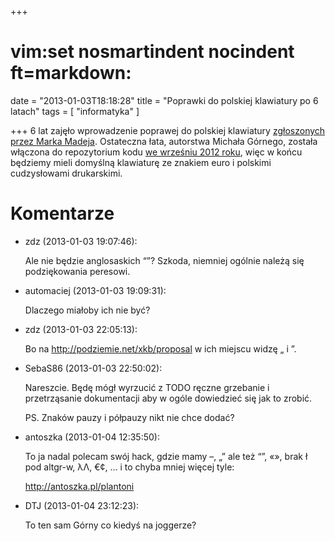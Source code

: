 +++
# vim:set nosmartindent nocindent ft=markdown:
date = "2013-01-03T18:18:28"
title = "Poprawki do polskiej klawiatury po 6 latach"
tags = [ "informatyka" ]

+++
6 lat zajęło wprowadzenie poprawej do polskiej klawiatury [zgłoszonych przez
Marka Madeja](https://bugs.freedesktop.org/show_bug.cgi?id=5981). Ostateczna
łata, autorstwa Michała Górnego, została włączona do repozytorium kodu [we
wrześniu 2012
roku](http://cgit.freedesktop.org/xkeyboard-config/commit/?id=714b53463acdbe1d73b9dc793c313622f2a255dd),
więc w końcu będziemy mieli domyślną klawiaturę ze znakiem euro i polskimi
cudzysłowami drukarskimi.

# Komentarze

* zdz (2013-01-03 19:07:46): <p>Ale nie będzie anglosaskich “”? Szkoda, niemniej
  ogólnie należą się podziękowania peresowi.</p>
* automaciej (2013-01-03 19:09:31): <p>Dlaczego miałoby ich nie być?</p>
* zdz (2013-01-03 22:05:13): <p>Bo na http://podziemie.net/xkb/proposal w ich
  miejscu widzę „ i ”.</p>
* SebaS86 (2013-01-03 22:50:02): <p>Nareszcie. Będę mógł wyrzucić z TODO ręczne
  grzebanie i przetrząsanie dokumentacji aby w ogóle dowiedzieć się jak to
  zrobić.</p>  <p>PS. Znaków pauzy i półpauzy nikt nie chce dodać?</p>
* antoszka (2013-01-04 12:35:50): <p>To ja nadal polecam swój hack, gdzie mamy
  –, „” ale też “”, «», brak ł pod altgr-w, λΛ, €¢, … i to chyba mniej więcej
  tyle:</p>    <p><a
  href="http://antoszka.pl/plantoni">http://antoszka.pl/plantoni</a></p>
* DTJ (2013-01-04 23:12:23): <p>To ten sam Górny co kiedyś na joggerze?</p>
